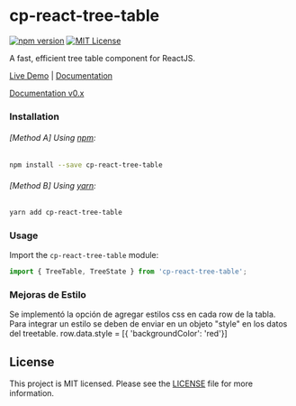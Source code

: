 # cp-react-tree-table
[![npm version](https://badge.fury.io/js/cp-react-tree-table.svg)](https://badge.fury.io/js/cp-react-tree-table)
[![MIT License](https://img.shields.io/badge/license-MIT-blue.svg?style=flat)](https://github.com/constantin-p/cp-react-tree-table/raw/master/LICENSE)

A fast, efficient tree table component for ReactJS.

[Live Demo](https://constantin-p.github.io/cp-react-tree-table) | [Documentation](https://constantin.software/cp-react-tree-table/docs/)

[Documentation v0.x](https://github.com/constantin-p/cp-react-tree-table/tree/ver/0.x)


### Installation

###### [Method A] Using [npm](https://www.npmjs.com):

```sh
npm install --save cp-react-tree-table
```

###### [Method B] Using [yarn](https://yarnpkg.com):

```sh
yarn add cp-react-tree-table
```


### Usage

Import the `cp-react-tree-table` module:

```javascript
import { TreeTable, TreeState } from 'cp-react-tree-table';
```

### Mejoras de Estilo
Se implementó la opción de agregar estilos css en cada row de la tabla.
Para integrar un estilo se deben de enviar en un objeto "style"  en los datos del treetable.
row.data.style = [{ 'backgroundColor': 'red'}]

## License

This project is MIT licensed.
Please see the [LICENSE](LICENSE) file for more information.
